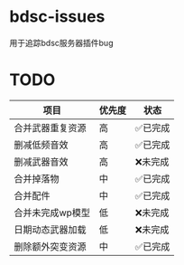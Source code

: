 # bdsc-issues
用于追踪bdsc服务器插件bug

# TODO
|项目|优先度|状态|
|---|---|---|
|合并武器重复资源|高|✅已完成|
|删减低频音效|高|✅已完成|
|删减武器音效|高|❌未完成|
|合并掉落物|中|✅已完成|
|合并配件|中|✅已完成|
|合并未完成wp模型|低|❌未完成|
|日期动态武器加载|低|❌未完成|
|删除额外突变资源|中|✅已完成|
